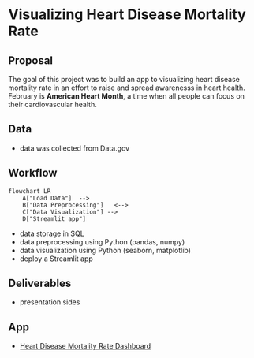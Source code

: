 # Visualizing Heart Disease Mortality Rate

## Proposal
The goal of this project was to build an app to visualizing heart disease mortality rate in an effort to raise and spread awarenesss in heart health. February is **American Heart Month**, a time when all people can focus on their cardiovascular health.

## Data
* data was collected from Data.gov

## Workflow

```mermaid
flowchart LR
    A["Load Data"]  -->  
    B["Data Preprocessing"]   <--> 
    C["Data Visualization"] -->
    D["Streamlit app"]
```
* data storage in SQL
* data preprocessing using Python (pandas, numpy)
* data visualization using Python (seaborn, matplotlib)
* deploy a Streamlit app

## Deliverables
* presentation sides

## App
* [Heart Disease Mortality Rate Dashboard](https://share.streamlit.io/dawang09/de__7__project/main/heartdisease_app.py)

